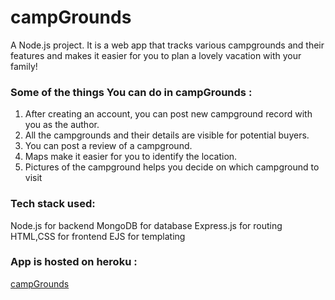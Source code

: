 # campGrounds
A Node.js project. It is a web app that tracks various campgrounds and their features and makes it easier for you to plan a lovely vacation with your family!
### Some of the things You can do in campGrounds :
1. After creating an account, you can post new campground record with you as the author.
1. All the campgrounds and their details are visible for potential buyers.
1. You can post a review of a campground.
1. Maps make it easier for you to identify the location.
1. Pictures of the campground helps you decide on which campground to visit

### Tech stack used:
Node.js for backend
MongoDB for database
Express.js for routing
HTML,CSS for frontend
EJS for templating

### App is hosted on heroku : 
[campGrounds](https://cryptic-everglades-46128.herokuapp.com/)
